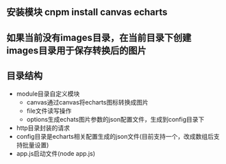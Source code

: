 ## 安装模块 cnpm install canvas echarts
## 如果当前没有images目录，在当前目录下创建images目录用于保存转换后的图片
## 目录结构
- module目录自定义模块
  - canvas通过canvas将echarts图标转换成图片
  - file文件读写操作
  - options生成echats图片参数的json配置文件，生成到config目录下
- http目录封装的请求
- config目录是echarts相关配置生成的json文件(目前支持一个，改成数组后支持批量设置)
- app.js启动文件(node app.js)